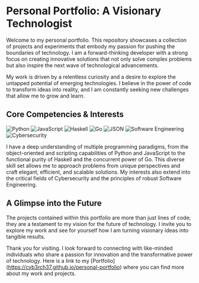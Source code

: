 # Personal Portfolio: A Visionary Technologist

Welcome to my personal portfolio. This repository showcases a collection of projects and experiments that embody my passion for pushing the boundaries of technology. I am a forward-thinking developer with a strong focus on creating innovative solutions that not only solve complex problems but also inspire the next wave of technological advancements.

My work is driven by a relentless curiosity and a desire to explore the untapped potential of emerging technologies. I believe in the power of code to transform ideas into reality, and I am constantly seeking new challenges that allow me to grow and learn.

## Core Competencies & Interests

![Python](https://img.shields.io/badge/python-3670A0?style=for-the-badge&logo=python&logoColor=ffdd54)
![JavaScript](https://img.shields.io/badge/javascript-%23323330.svg?style=for-the-badge&logo=javascript&logoColor=%23F7DF1E)
![Haskell](https://img.shields.io/badge/Haskell-5e5185?style=for-the-badge&logo=haskell&logoColor=white)
![Go](https://img.shields.io/badge/go-%2300ADD8.svg?style=for-the-badge&logo=go&logoColor=white)
![JSON](https://img.shields.io/badge/json-5E5C5C?style=for-the-badge&logo=json&logoColor=white)
![Software Engineering](https://img.shields.io/badge/Software%20Engineering-blue)
![Cybersecurity](https://img.shields.io/badge/Cybersecurity-red)


I have a deep understanding of multiple programming paradigms, from the object-oriented and scripting capabilities of Python and JavaScript to the functional purity of Haskell and the concurrent power of Go. This diverse skill set allows me to approach problems from unique perspectives and craft elegant, efficient, and scalable solutions. My interests also extend into the critical fields of Cybersecurity and the principles of robust Software Engineering.

## A Glimpse into the Future

The projects contained within this portfolio are more than just lines of code; they are a testament to my vision for the future of technology. I invite you to explore my work and see for yourself how I am turning visionary ideas into tangible results.

Thank you for visiting. I look forward to connecting with like-minded individuals who share a passion for innovation and the transformative power of technology.
Here is a link to my [Portfolio] (https://cyb3rch37.github.io/personal-portfolio) where you can find more about my work and projects.
